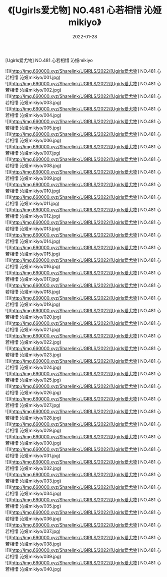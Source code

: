 ﻿---
layout: post
title:  《[Ugirls爱尤物] NO.481 心若相惜 沁娅mikiyo》
date:   2022-01-28
img: http://img.660000.xyz/Sharelink/UGIRLS/2022/[Ugirls爱尤物] NO.481 心若相惜 沁娅mikiyo/000.jpg
categories: [美女, 清纯, 唯美]
---

[Ugirls爱尤物] NO.481 心若相惜 沁娅mikiyo

 ![](http://img.660000.xyz/Sharelink/UGIRLS/2022/[Ugirls爱尤物] NO.481 心若相惜 沁娅mikiyo/001.jpg) <br>![](http://img.660000.xyz/Sharelink/UGIRLS/2022/[Ugirls爱尤物] NO.481 心若相惜 沁娅mikiyo/002.jpg) <br>![](http://img.660000.xyz/Sharelink/UGIRLS/2022/[Ugirls爱尤物] NO.481 心若相惜 沁娅mikiyo/003.jpg) <br>![](http://img.660000.xyz/Sharelink/UGIRLS/2022/[Ugirls爱尤物] NO.481 心若相惜 沁娅mikiyo/004.jpg) <br>![](http://img.660000.xyz/Sharelink/UGIRLS/2022/[Ugirls爱尤物] NO.481 心若相惜 沁娅mikiyo/005.jpg) <br>![](http://img.660000.xyz/Sharelink/UGIRLS/2022/[Ugirls爱尤物] NO.481 心若相惜 沁娅mikiyo/006.jpg) <br>![](http://img.660000.xyz/Sharelink/UGIRLS/2022/[Ugirls爱尤物] NO.481 心若相惜 沁娅mikiyo/007.jpg) <br>![](http://img.660000.xyz/Sharelink/UGIRLS/2022/[Ugirls爱尤物] NO.481 心若相惜 沁娅mikiyo/008.jpg) <br>![](http://img.660000.xyz/Sharelink/UGIRLS/2022/[Ugirls爱尤物] NO.481 心若相惜 沁娅mikiyo/009.jpg) <br>![](http://img.660000.xyz/Sharelink/UGIRLS/2022/[Ugirls爱尤物] NO.481 心若相惜 沁娅mikiyo/010.jpg) <br>![](http://img.660000.xyz/Sharelink/UGIRLS/2022/[Ugirls爱尤物] NO.481 心若相惜 沁娅mikiyo/011.jpg) <br>![](http://img.660000.xyz/Sharelink/UGIRLS/2022/[Ugirls爱尤物] NO.481 心若相惜 沁娅mikiyo/012.jpg) <br>![](http://img.660000.xyz/Sharelink/UGIRLS/2022/[Ugirls爱尤物] NO.481 心若相惜 沁娅mikiyo/013.jpg) <br>![](http://img.660000.xyz/Sharelink/UGIRLS/2022/[Ugirls爱尤物] NO.481 心若相惜 沁娅mikiyo/014.jpg) <br>![](http://img.660000.xyz/Sharelink/UGIRLS/2022/[Ugirls爱尤物] NO.481 心若相惜 沁娅mikiyo/015.jpg) <br>![](http://img.660000.xyz/Sharelink/UGIRLS/2022/[Ugirls爱尤物] NO.481 心若相惜 沁娅mikiyo/016.jpg) <br>![](http://img.660000.xyz/Sharelink/UGIRLS/2022/[Ugirls爱尤物] NO.481 心若相惜 沁娅mikiyo/017.jpg) <br>![](http://img.660000.xyz/Sharelink/UGIRLS/2022/[Ugirls爱尤物] NO.481 心若相惜 沁娅mikiyo/018.jpg) <br>![](http://img.660000.xyz/Sharelink/UGIRLS/2022/[Ugirls爱尤物] NO.481 心若相惜 沁娅mikiyo/019.jpg) <br>![](http://img.660000.xyz/Sharelink/UGIRLS/2022/[Ugirls爱尤物] NO.481 心若相惜 沁娅mikiyo/020.jpg) <br>![](http://img.660000.xyz/Sharelink/UGIRLS/2022/[Ugirls爱尤物] NO.481 心若相惜 沁娅mikiyo/021.jpg) <br>![](http://img.660000.xyz/Sharelink/UGIRLS/2022/[Ugirls爱尤物] NO.481 心若相惜 沁娅mikiyo/022.jpg) <br>![](http://img.660000.xyz/Sharelink/UGIRLS/2022/[Ugirls爱尤物] NO.481 心若相惜 沁娅mikiyo/023.jpg) <br>![](http://img.660000.xyz/Sharelink/UGIRLS/2022/[Ugirls爱尤物] NO.481 心若相惜 沁娅mikiyo/024.jpg) <br>![](http://img.660000.xyz/Sharelink/UGIRLS/2022/[Ugirls爱尤物] NO.481 心若相惜 沁娅mikiyo/025.jpg) <br>![](http://img.660000.xyz/Sharelink/UGIRLS/2022/[Ugirls爱尤物] NO.481 心若相惜 沁娅mikiyo/026.jpg) <br>![](http://img.660000.xyz/Sharelink/UGIRLS/2022/[Ugirls爱尤物] NO.481 心若相惜 沁娅mikiyo/027.jpg) <br>![](http://img.660000.xyz/Sharelink/UGIRLS/2022/[Ugirls爱尤物] NO.481 心若相惜 沁娅mikiyo/028.jpg) <br>![](http://img.660000.xyz/Sharelink/UGIRLS/2022/[Ugirls爱尤物] NO.481 心若相惜 沁娅mikiyo/029.jpg) <br>![](http://img.660000.xyz/Sharelink/UGIRLS/2022/[Ugirls爱尤物] NO.481 心若相惜 沁娅mikiyo/030.jpg) <br>![](http://img.660000.xyz/Sharelink/UGIRLS/2022/[Ugirls爱尤物] NO.481 心若相惜 沁娅mikiyo/031.jpg) <br>![](http://img.660000.xyz/Sharelink/UGIRLS/2022/[Ugirls爱尤物] NO.481 心若相惜 沁娅mikiyo/032.jpg) <br>![](http://img.660000.xyz/Sharelink/UGIRLS/2022/[Ugirls爱尤物] NO.481 心若相惜 沁娅mikiyo/033.jpg) <br>![](http://img.660000.xyz/Sharelink/UGIRLS/2022/[Ugirls爱尤物] NO.481 心若相惜 沁娅mikiyo/034.jpg) <br>![](http://img.660000.xyz/Sharelink/UGIRLS/2022/[Ugirls爱尤物] NO.481 心若相惜 沁娅mikiyo/035.jpg) <br>![](http://img.660000.xyz/Sharelink/UGIRLS/2022/[Ugirls爱尤物] NO.481 心若相惜 沁娅mikiyo/036.jpg) <br>![](http://img.660000.xyz/Sharelink/UGIRLS/2022/[Ugirls爱尤物] NO.481 心若相惜 沁娅mikiyo/037.jpg) <br>![](http://img.660000.xyz/Sharelink/UGIRLS/2022/[Ugirls爱尤物] NO.481 心若相惜 沁娅mikiyo/038.jpg) <br>![](http://img.660000.xyz/Sharelink/UGIRLS/2022/[Ugirls爱尤物] NO.481 心若相惜 沁娅mikiyo/039.jpg) <br>![](http://img.660000.xyz/Sharelink/UGIRLS/2022/[Ugirls爱尤物] NO.481 心若相惜 沁娅mikiyo/040.jpg) <br>